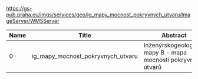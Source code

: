 https://gs-pub.praha.eu/imgs/services/geo/ig_mapy_mocnost_pokryvnych_utvaru/ImageServer/WMSServer

|Name|Title|Abstract|
|--|--|--|
|0|ig_mapy_mocnost_pokryvnych_utvaru|Inženýrskogeologické mapy B - mapa mocností pokryvných útvarů|
